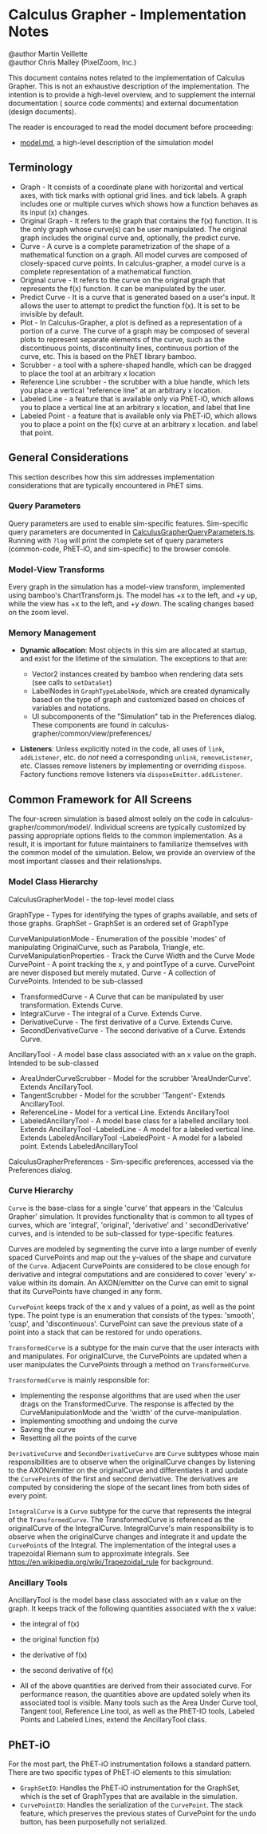 # Calculus Grapher - Implementation Notes

@author Martin Veillette
<br>@author Chris Malley (PixelZoom, Inc.)

This document contains notes related to the implementation of Calculus Grapher. This is not an exhaustive description of
the implementation. The intention is to provide a high-level overview, and to supplement the internal documentation (
source code comments) and external documentation (design documents).

The reader is encouraged to read the model document before proceeding:

* [model.md](https://github.com/phetsims/calculus-grapher/blob/main/doc/model.md), a high-level description of the
  simulation model

## Terminology

* Graph - It consists of a coordinate plane with horizontal and vertical axes, with tick marks with optional grid lines.
  and tick labels. A graph includes one or multiple curves which shows how a function behaves as its input (x) changes.
* Original Graph - It refers to the graph that contains the f(x) function. It is the only graph whose curve(s) can be
  user manipulated. The original graph includes the original curve and, optionally, the predict curve.
* Curve - A curve is a complete parametrization of the shape of a mathematical function on a graph. All model curves are
  composed of closely-spaced curve points. In calculus-grapher, a model curve is a complete representation of a
  mathematical function.
* Original curve - It refers to the curve on the original graph that represents the f(x) function. It can be manipulated
  by the user.
* Predict Curve - It is a curve that is generated based on a user's input. It allows the user to attempt to predict the
  function f(x). It is set to be invisible by default.
* Plot - In Calculus-Grapher, a plot is defined as a representation of a portion of a curve. The curve of a graph may be
  composed of several plots to represent separate elements of the curve, such as the discontinuous points, discontinuity
  lines, continuous portion of the curve, etc. This is based on the PhET library bamboo.
* Scrubber - a tool with a sphere-shaped handle, which can be dragged to place the tool at an arbitrary x location
* Reference Line scrubber - the scrubber with a blue handle, which lets you place a vertical "reference line" at an
  arbitrary x location.
* Labeled Line - a feature that is available only via PhET-iO, which allows you to place a vertical line at an arbitrary
  x location, and label that line
* Labeled Point - a feature that is available only via PhET-iO, which allows you to place a point on the f(x) curve at
  an arbitrary x location. and label that point.

## General Considerations

This section describes how this sim addresses implementation considerations that are typically encountered in PhET sims.

### Query Parameters

Query parameters are used to enable sim-specific features. Sim-specific query parameters are documented
in [CalculusGrapherQueryParameters.ts](https://github.com/phetsims/calculus-grapher/blob/main/js/common/CalculusGrapherQueryParameters.ts).
Running with `?log` will print the complete set of query parameters (common-code, PhET-iO, and sim-specific)
to the browser console.

### Model-View Transforms

Every graph in the simulation has a model-view transform, implemented using bamboo's ChartTransform.js. The model has +x
to the left, and +y up, while the view has +x to the left, and +y _down_. The scaling changes based on the zoom level.

### Memory Management

* **Dynamic allocation**: Most objects in this sim are allocated at startup, and exist for the lifetime of the
  simulation. The exceptions to that are:
  * Vector2 instances created by bamboo when rendering data sets (see calls to `setDataSet`)
  * LabelNodes in `GraphTypeLabelNode`, which are created dynamically based on the type of graph and customized based on
    choices of variables and notations.
  * UI subcomponents of the "Simulation" tab in the Preferences dialog. These components are found in
    calculus-grapher/common/view/preferences/

* **Listeners**: Unless explicitly noted in the code, all uses of `link`, `addListener`, etc. do _not_ need a
  corresponding
  `unlink`, `removeListener`, etc. Classes remove listeners by implementing or overriding `dispose`. Factory functions
  remove listeners via `disposeEmitter.addListener`.

## Common Framework for All Screens

The four-screen simulation is based almost solely on the code in calculus-grapher/common/model/. Individual screens are
typically customized by passing appropriate options fields to the common implementation. As a result, it is important
for future maintainers to familiarize themselves with the common model of the simulation. Below, we provide an overview
of the most important classes and their relationships.

### Model Class Hierarchy

CalculusGrapherModel - the top-level model class

GraphType - Types for identifying the types of graphs available, and sets of those graphs.
GraphSet - GraphSet is an ordered set of GraphType

CurveManipulationMode - Enumeration of the possible 'modes' of manipulating OriginalCurve, such as Parabola, Triangle,
etc.
CurveManipulationProperties - Track the Curve Width and the Curve Mode
CurvePoint - A point tracking the x, y and pointType of a curve. CurvePoint are never disposed but merely mutated.
Curve - A collection of CurvePoints. Intended to be sub-classed

- TransformedCurve - A Curve that can be manipulated by user transformation. Extends Curve.
- IntegralCurve - The integral of a Curve. Extends Curve.
- DerivativeCurve - The first derivative of a Curve. Extends Curve.
- SecondDerivativeCurve - The second derivative of a Curve. Extends Curve.

AncillaryTool - A model base class associated with an x value on the graph. Intended to be sub-classed

- AreaUnderCurveScrubber - Model for the scrubber 'AreaUnderCurve'. Extends AncillaryTool.
- TangentScrubber - Model for the scrubber 'Tangent'- Extends AncillaryTool.
- ReferenceLine - Model for a vertical Line. Extends AncillaryTool
- LabeledAncillaryTool - A model base class for a labelled ancillary tool. Extends AncillaryTool
  -LabeledLine - A model for a labeled vertical line. Extends LabeledAncillaryTool
  -LabeledPoint - A model for a labeled point. Extends LabeledAncillaryTool

CalculusGrapherPreferences - Sim-specific preferences, accessed via the Preferences dialog.

### Curve Hierarchy

`Curve` is the base-class for a single 'curve' that appears in the 'Calculus Grapher' simulation. It provides
functionality that is common to all types of curves, which are 'integral', 'original', 'derivative' and '
secondDerivative' curves, and is intended to be sub-classed for type-specific features.

Curves are modeled by segmenting the curve into a large number of evenly spaced CurvePoints and map out
the y-values of the shape and curvature of the `Curve`. Adjacent CurvePoints are considered to be close
enough for derivative and integral computations and are considered to cover 'every' x-value within its domain.
An AXON/emitter on the Curve can emit to signal that its CurvePoints have changed in any form.

`CurvePoint` keeps track of the x and y values of a point, as well as the point type. The point type is an enumeration
that consists of the types: 'smooth', 'cusp', and 'discontinuous'. CurvePoint can save the previous state of a point
into a stack that can be restored for undo operations.

`TransformedCurve` is a subtype for the main curve that the user interacts with and manipulates.
For originalCurve, the CurvePoints are updated when a user manipulates the CurvePoints through a method
on `TransformedCurve`.

`TransformedCurve` is mainly responsible for:

- Implementing the response algorithms that are used when the user drags on the TransformedCurve. The response is
  affected by the CurveManipulationMode and the 'width' of the curve-manipulation.
- Implementing smoothing and undoing the curve
- Saving the curve
- Resetting all the points of the curve

`DerivativeCurve` and `SecondDerivativeCurve` are `Curve` subtypes whose main responsibilities are to observe when the
originalCurve changes by listening to the AXON/emitter on the originalCurve and
differentiates it and update the `CurvePoint`s of the first and second derivative. The derivatives are computed by
considering the slope of the secant lines from both sides of every point.

`IntegralCurve` is a `Curve` subtype for the curve that represents the integral of the `TransformedCurve`. The
TransformedCurve is referenced as the originalCurve of the IntegralCurve. IntegralCurve's main responsibility is to
observe when the originalCurve changes and integrate it and update the
`CurvePoint`s of the Integral. The implementation of the integral uses a trapezoidal Riemann sum to approximate
integrals. See https://en.wikipedia.org/wiki/Trapezoidal_rule for background.

### Ancillary Tools

AncillaryTool is the model base class associated with an x value on the graph. It keeps track of the following
quantities associated with the x value:

- the integral of f(x)
- the original function f(x)
- the derivative of f(x)
- the second derivative of f(x)

- All of the above quantities are derived from their associated curve. For performance reason, the quantities above are
  updated solely when its associated tool is visible.
  Many tools such as the Area Under Curve tool, Tangent tool, Reference Line tool, as well as the PhET-IO tools, Labeled
  Points and Labeled Lines, extend the AncillaryTool class.

## PhET-iO

For the most part, the PhET-iO instrumentation follows a standard pattern. There are two specific types of PhET-iO
elements to this simulation:

- `GraphSetIO`: Handles the PhET-iO instrumentation for the GraphSet, which is the set of GraphTypes that are available
  in the simulation.
- `CurvePointIO`: Handles the serialization of the `CurvePoint`. The stack feature, which preserves the previous states
  of CurvePoint for the undo button, has been purposefully not serialized. 
